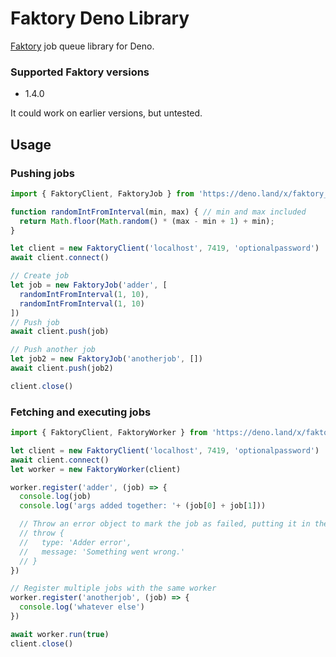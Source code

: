 # Faktory Deno Library
[Faktory](https://github.com/contribsys/faktory) job queue library for Deno.

### Supported Faktory versions
- 1.4.0

It could work on earlier versions, but untested.

## Usage

### Pushing jobs
```js
import { FaktoryClient, FaktoryJob } from 'https://deno.land/x/faktory_worker_deno@v0.1.6/mod.ts'

function randomIntFromInterval(min, max) { // min and max included 
  return Math.floor(Math.random() * (max - min + 1) + min);
}

let client = new FaktoryClient('localhost', 7419, 'optionalpassword')
await client.connect()

// Create job
let job = new FaktoryJob('adder', [
  randomIntFromInterval(1, 10),
  randomIntFromInterval(1, 10)
])
// Push job
await client.push(job)

// Push another job
let job2 = new FaktoryJob('anotherjob', [])
await client.push(job2)

client.close()
```

### Fetching and executing jobs
```js
import { FaktoryClient, FaktoryWorker } from 'https://deno.land/x/faktory_worker_deno@v0.1.6/mod.ts'

let client = new FaktoryClient('localhost', 7419, 'optionalpassword')
await client.connect()
let worker = new FaktoryWorker(client)

worker.register('adder', (job) => {
  console.log(job)
  console.log('args added together: '+ (job[0] + job[1]))

  // Throw an error object to mark the job as failed, putting it in the queue for a retry
  // throw {
  //   type: 'Adder error',
  //   message: 'Something went wrong.'
  // }
})

// Register multiple jobs with the same worker
worker.register('anotherjob', (job) => {
  console.log('whatever else')
})

await worker.run(true)
client.close()
```